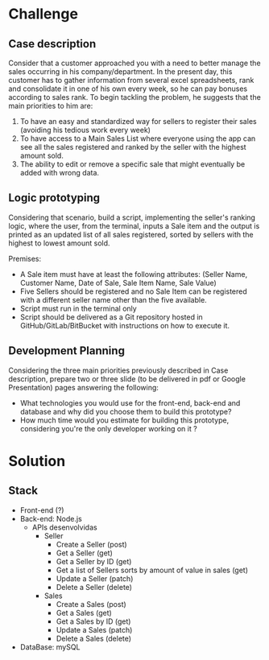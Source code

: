 # Challenge
## Case description 
Consider that a customer approached you with a need to better manage the sales occurring in his company/department. In the present day, this customer has to gather information from several excel spreadsheets, rank and consolidate it in one of his own every week, so he can pay bonuses according to sales rank. To begin tackling the problem, he suggests that the main priorities to him are: 

1. To have an easy and standardized way for sellers to register their sales (avoiding his tedious work every week) 
2. To have access to a Main Sales List where everyone using the app can see all the sales registered and ranked by the seller with the highest amount sold. 
3. The ability to edit or remove a specific sale that might eventually be added with wrong data. 

## Logic prototyping 
Considering that scenario, build a script, implementing the seller's ranking logic, where the user, from the terminal, inputs a Sale item and the output is printed as an updated list of all sales registered, sorted by sellers with the highest to lowest amount sold. 


Premises: 
- A Sale item must have at least the following attributes: (Seller Name, Customer Name, Date of Sale, Sale Item Name, Sale Value) 
- Five Sellers should be registered and no Sale Item can be registered with a different seller name other than the five available. 
- Script must run in the terminal only 
- Script should be delivered as a Git repository hosted in GitHub/GitLab/BitBucket with instructions on how to execute it. 


## Development Planning 
Considering the three main priorities previously described in Case description, prepare two or three slide (to be delivered in pdf or Google Presentation) pages answering the following: 
- What technologies you would use for the front-end, back-end and database and why did you choose them to build this prototype? 
- How much time would you estimate for building this prototype, considering you're the only developer working on it ?

# Solution

## Stack
* Front-end (?)
* Back-end: Node.js
   * APIs desenvolvidas
      * Seller
        * Create a Seller (post)
        * Get a Seller (get)
        * Get a Seller by ID (get)
        * Get a list of Sellers sorts by amount of value in sales (get)
        * Update a Seller (patch)
        * Delete a Seller (delete)
      * Sales
        * Create a Sales (post)
        * Get a Sales (get)
        * Get a Sales by ID (get)
        * Update a Sales (patch)
        * Delete a Sales (delete)  
* DataBase: mySQL
